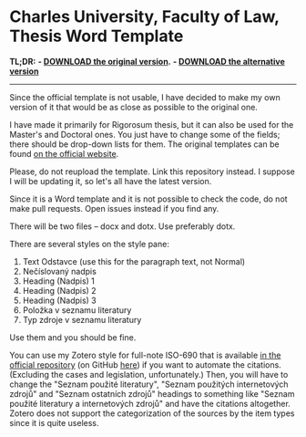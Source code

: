 # Charles University, Faculty of Law, Thesis Word Template
**TL;DR:**
**- [DOWNLOAD the original version](https://github.com/OTristanF/PF-UK-Thesis-Word-Template/blob/master/original/template-cuni-law-original.dotx?raw=true).**
**- [DOWNLOAD the alternative version](https://github.com/OTristanF/PF-UK-Thesis-Word-Template/blob/master/alternative/template-cuni-law-alternative.dotx?raw=true)**
___
Since the official template is not usable, I have decided to make my own version of it that would be as close as possible to the original one.

I have made it primarily for Rigorosum thesis, but it can also be used for the Master's and Doctoral ones. You just have to change some of the fields; there should be drop-down lists for them. The original templates can be found [on the official website](https://knihovna.prf.cuni.cz/kvalifikacni-prace/sablony-vs-praci).

Please, do not reupload the template. Link this repository instead. I suppose I will be updating it, so let's all have the latest version.

Since it is a Word template and it is not possible to check the code, do not make pull requests. Open issues instead if you find any.

There will be two files – docx and dotx. Use preferably dotx.

There are several styles on the style pane:
1. Text Odstavce (use this for the paragraph text, not Normal)
2. Nečíslovaný nadpis
3. Heading (Nadpis) 1
4. Heading (Nadpis) 2
5. Heading (Nadpis) 3
6. Položka v seznamu literatury
7. Typ zdroje v seznamu literatury

Use them and you should be fine. 

You can use my Zotero style for full-note ISO-690 that is available [in the official repository](https://www.zotero.org/styles?q=id%3Aiso690-full-note-cs) (on GitHub [here](https://github.com/citation-style-language/styles/blob/master/iso690-full-note-cs.csl)) if you want to automate the citations. (Excluding the cases and legislation, unfortunately.) Then, you will have to change the "Seznam použité literatury", "Seznam použitých internetových zdrojů" and "Seznam ostatních zdrojů" headings to something like "Seznam použité literatury a internetových zdrojů" and have the citations altogether. Zotero does not support the categorization of the sources by the item types since it is quite useless.
